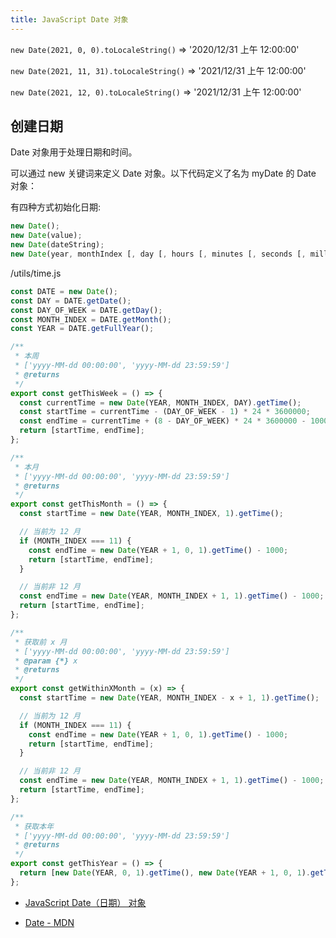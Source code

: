 ```yaml
---
title: JavaScript Date 对象
---
```


`new Date(2021, 0, 0).toLocaleString()` => '2020/12/31 上午 12:00:00'

`new Date(2021, 11, 31).toLocaleString()` => '2021/12/31 上午 12:00:00'

`new Date(2021, 12, 0).toLocaleString()` => '2021/12/31 上午 12:00:00'

## 创建日期

Date 对象用于处理日期和时间。

可以通过 new 关键词来定义 Date 对象。以下代码定义了名为 myDate 的 Date 对象：

有四种方式初始化日期:

```js
new Date();
new Date(value);
new Date(dateString);
new Date(year, monthIndex [, day [, hours [, minutes [, seconds [, milliseconds]]]]]);
```

/utils/time.js

```js
const DATE = new Date();
const DAY = DATE.getDate();
const DAY_OF_WEEK = DATE.getDay();
const MONTH_INDEX = DATE.getMonth();
const YEAR = DATE.getFullYear();

/**
 * 本周
 * ['yyyy-MM-dd 00:00:00', 'yyyy-MM-dd 23:59:59']
 * @returns
 */
export const getThisWeek = () => {
  const currentTime = new Date(YEAR, MONTH_INDEX, DAY).getTime();
  const startTime = currentTime - (DAY_OF_WEEK - 1) * 24 * 3600000;
  const endTime = currentTime + (8 - DAY_OF_WEEK) * 24 * 3600000 - 1000;
  return [startTime, endTime];
};

/**
 * 本月
 * ['yyyy-MM-dd 00:00:00', 'yyyy-MM-dd 23:59:59']
 * @returns
 */
export const getThisMonth = () => {
  const startTime = new Date(YEAR, MONTH_INDEX, 1).getTime();

  // 当前为 12 月
  if (MONTH_INDEX === 11) {
    const endTime = new Date(YEAR + 1, 0, 1).getTime() - 1000;
    return [startTime, endTime];
  }

  // 当前非 12 月
  const endTime = new Date(YEAR, MONTH_INDEX + 1, 1).getTime() - 1000;
  return [startTime, endTime];
};

/**
 * 获取前 x 月
 * ['yyyy-MM-dd 00:00:00', 'yyyy-MM-dd 23:59:59']
 * @param {*} x
 * @returns
 */
export const getWithinXMonth = (x) => {
  const startTime = new Date(YEAR, MONTH_INDEX - x + 1, 1).getTime();

  // 当前为 12 月
  if (MONTH_INDEX === 11) {
    const endTime = new Date(YEAR + 1, 0, 1).getTime() - 1000;
    return [startTime, endTime];
  }

  // 当前非 12 月
  const endTime = new Date(YEAR, MONTH_INDEX + 1, 1).getTime() - 1000;
  return [startTime, endTime];
};

/**
 * 获取本年
 * ['yyyy-MM-dd 00:00:00', 'yyyy-MM-dd 23:59:59']
 * @returns
 */
export const getThisYear = () => {
  return [new Date(YEAR, 0, 1).getTime(), new Date(YEAR + 1, 0, 1).getTime() - 1000];
};
```

- [JavaScript Date（日期） 对象](https://www.runoob.com/js/js-obj-date.html)

- [Date - MDN](https://developer.mozilla.org/zh-CN/docs/Web/JavaScript/Reference/Global_Objects/Date)
